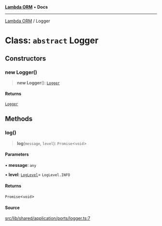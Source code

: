 [**Lambda ORM**](../README.md) • **Docs**

***

[Lambda ORM](../README.md) / Logger

# Class: `abstract` Logger

## Constructors

### new Logger()

> **new Logger**(): [`Logger`](Logger.md)

#### Returns

[`Logger`](Logger.md)

## Methods

### log()

> **log**(`message`, `level`): `Promise`\<`void`\>

#### Parameters

• **message**: `any`

• **level**: [`LogLevel`](../enumerations/LogLevel.md)= `LogLevel.INFO`

#### Returns

`Promise`\<`void`\>

#### Source

[src/lib/shared/application/ports/logger.ts:7](https://github.com/lambda-orm/lambdaorm-base/blob/369fa6c47dfcaa18334efd22efe5cc76c83a011a/src/lib/shared/application/ports/logger.ts#L7)
